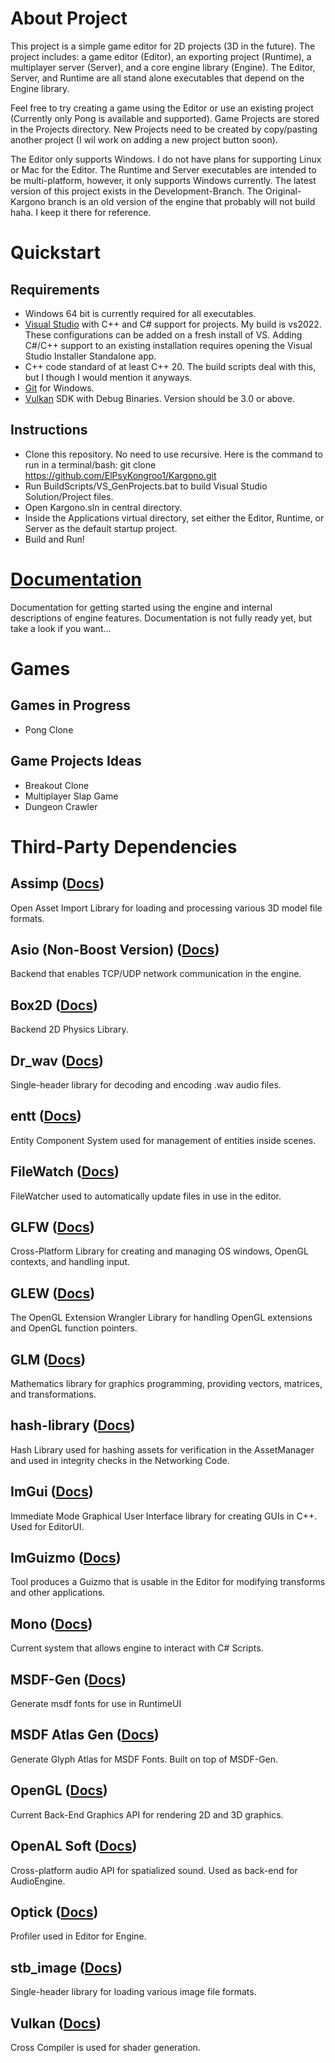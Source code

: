 # About Project

This project is a simple game editor for 2D projects (3D in the future). The project includes: a game editor (Editor), an exporting project (Runtime), a multiplayer server (Server), and a core engine library (Engine). The Editor, Server, and Runtime are all stand alone executables that depend on the Engine library. 

Feel free to try creating a game using the Editor or use an existing project (Currently only Pong is available and supported). Game Projects are stored in the Projects directory. New Projects need to be created by copy/pasting another project (I wil work on adding a new project button soon). 

The Editor only supports Windows. I do not have plans for supporting Linux or Mac for the Editor. The Runtime and Server executables are intended to be multi-platform, however, it only supports Windows currently. The latest version of this project exists in the Development-Branch. The Original-Kargono branch is an old version of the engine that probably will not build haha. I keep it there for reference.
# Quickstart

## Requirements
- Windows 64 bit is currently required for all executables.
- [Visual Studio](https://visualstudio.microsoft.com/downloads/) with C++ and C# support for projects. My build is vs2022. These configurations can be added on a fresh install of VS. Adding C#/C++ support to an existing installation requires opening the Visual Studio Installer Standalone app.
- C++ code standard of at least C++ 20. The build scripts deal with this, but I though I would mention it anyways.
- [Git](https://git-scm.com/downloads) for Windows.
- [Vulkan](https://vulkan.lunarg.com/) SDK with Debug Binaries. Version should be 3.0 or above.
## Instructions
- Clone this repository. No need to use recursive. Here is the command to run in a terminal/bash: git clone https://github.com/ElPsyKongroo1/Kargono.git
- Run BuildScripts/VS_GenProjects.bat to build Visual Studio Solution/Project files.
- Open Kargono.sln in central directory.
- Inside the Applications virtual directory, set either the Editor, Runtime, or Server as the default startup project.
- Build and Run!

# [Documentation](https://elpsykongroo1.github.io/Kargono/)
Documentation for getting started using the engine and internal descriptions of engine features. Documentation is not fully ready yet, but take a look if you want...
# Games
## Games in Progress
- Pong Clone
## Game Projects Ideas

- Breakout Clone
- Multiplayer Slap Game
- Dungeon Crawler

# Third-Party Dependencies

## Assimp ([Docs](https://assimp-docs.readthedocs.io/en/latest/))
Open Asset Import Library for loading and processing various 3D model file formats.
## Asio (Non-Boost Version) ([Docs](https://think-async.com/Asio/))
Backend that enables TCP/UDP network communication in the engine.
## Box2D ([Docs](https://box2d.org/documentation/))
Backend 2D Physics Library.
## Dr_wav ([Docs](https://github.com/mackron/dr_libs/tree/master))
Single-header library for decoding and encoding .wav audio files.
## entt ([Docs](https://github.com/skypjack/entt))
Entity Component System used for management of entities inside scenes.
## FileWatch ([Docs](https://github.com/ThomasMonkman/filewatch))
FileWatcher used to automatically update files in use in the editor.
## GLFW ([Docs](https://www.glfw.org/documentation.html))
Cross-Platform Library for creating and managing OS windows, OpenGL contexts, and handling input.

## GLEW ([Docs](https://glew.sourceforge.net/))
The OpenGL Extension Wrangler Library for handling OpenGL extensions and OpenGL function pointers.

## GLM ([Docs](https://github.com/g-truc/glm))
Mathematics library for graphics programming, providing vectors, matrices, and transformations.
## hash-library ([Docs](https://github.com/stbrumme/hash-library?tab=readme-ov-file))
Hash Library used for hashing assets for verification in the AssetManager and used in integrity checks in the Networking Code.
## ImGui ([Docs](https://github.com/ocornut/imgui))
Immediate Mode Graphical User Interface library for creating GUIs in C++. Used for EditorUI.
## ImGuizmo ([Docs](https://github.com/CedricGuillemet/ImGuizmo))
Tool produces a Guizmo that is usable in the Editor for modifying transforms and other applications.
## Mono ([Docs](https://www.mono-project.com/docs/about-mono/languages/cplusplus/))
Current system that allows engine to interact with C# Scripts.
## MSDF-Gen ([Docs](https://github.com/Chlumsky/msdfgen))
Generate msdf fonts for use in RuntimeUI
## MSDF Atlas Gen ([Docs](https://github.com/Chlumsky/msdf-atlas-gen))
Generate Glyph Atlas for MSDF Fonts. Built on top of MSDF-Gen.

## OpenGL ([Docs](https://www.khronos.org/opengl/))
Current Back-End Graphics API for rendering 2D and 3D graphics.
## OpenAL Soft ([Docs](https://github.com/kcat/openal-soft))
Cross-platform audio API for spatialized sound. Used as back-end for AudioEngine.
## Optick ([Docs](https://github.com/bombomby/optick))
Profiler used in Editor for Engine.

## stb_image ([Docs](https://github.com/nothings/stb/tree/master))
Single-header library for loading various image file formats.

## Vulkan ([Docs](https://vulkan.lunarg.com/))
Cross Compiler is used for shader generation.
